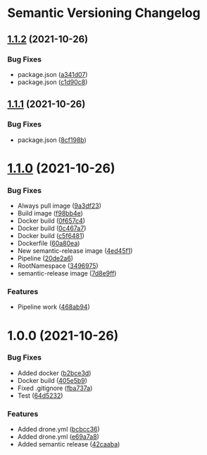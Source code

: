 # Semantic Versioning Changelog

## [1.1.2](https://github.com/ucl-aa/webapp/compare/v1.1.1...v1.1.2) (2021-10-26)


### Bug Fixes

* package.json ([a341d07](https://github.com/ucl-aa/webapp/commit/a341d07e98550388c6cc54f9da1326c3bcf602c5))
* package.json ([c1d90c8](https://github.com/ucl-aa/webapp/commit/c1d90c868996a5049da982d2f6fdb6dac5728cc9))

## [1.1.1](https://github.com/ucl-aa/webapp/compare/v1.1.0...v1.1.1) (2021-10-26)


### Bug Fixes

* package.json ([8cf198b](https://github.com/ucl-aa/webapp/commit/8cf198baf7ddacc6c7cff31e470dcb6559cd2c49))

# [1.1.0](https://github.com/ucl-aa/webapp/compare/v1.0.0...v1.1.0) (2021-10-26)


### Bug Fixes

* Always pull image ([9a3df23](https://github.com/ucl-aa/webapp/commit/9a3df23d4ce4078c447870a58c97b45483b061a1))
* Build image ([f98bb4e](https://github.com/ucl-aa/webapp/commit/f98bb4edad3db32f051df8beb10b2ffe53be3688))
* Docker build ([0f657c4](https://github.com/ucl-aa/webapp/commit/0f657c40a42453180ba6045df049efab7fc4eeab))
* Docker build ([0c467a7](https://github.com/ucl-aa/webapp/commit/0c467a71ba6c179a459af5fa8ac25d97c5cfe283))
* Docker build ([c5f6481](https://github.com/ucl-aa/webapp/commit/c5f6481ea91a53b14cef746e46a576bfbab1cbdd))
* Dockerfile ([60a80ea](https://github.com/ucl-aa/webapp/commit/60a80ea99cb8da983d32ad08b48f6f578b8d8d5e))
* New semantic-release image ([4ed45f1](https://github.com/ucl-aa/webapp/commit/4ed45f12682b633a19cc3e712262d22dc48d3d0d))
* Pipeline ([20de2a6](https://github.com/ucl-aa/webapp/commit/20de2a61d735d6d6a1c6a99e29066b50f3466905))
* RootNamespace ([3496975](https://github.com/ucl-aa/webapp/commit/349697593b19ebaf93797a69cbd04d64c66cf795))
* semantic-release image ([7d8e9ff](https://github.com/ucl-aa/webapp/commit/7d8e9ff563a14ab9f35088ad6c6fd3d8091c0d11))


### Features

* Pipeline work ([468ab94](https://github.com/ucl-aa/webapp/commit/468ab947c7ef0dc99ac275b2ae6ec0c27dcddc52))

# 1.0.0 (2021-10-26)


### Bug Fixes

* Added docker ([b2bce3d](https://github.com/ucl-aa/webapp/commit/b2bce3d24ff35ca89e134b3412e431d8b1707f94))
* Docker build ([405e5b9](https://github.com/ucl-aa/webapp/commit/405e5b9d2fd1e6c5a938a01cb96e7323d775041d))
* Fixed .gitignore ([fba737a](https://github.com/ucl-aa/webapp/commit/fba737aea1e966c87d0d7b87ee5ae1674f0159ba))
* Test ([64d5232](https://github.com/ucl-aa/webapp/commit/64d5232e88ec728d0b6c027542f33c281fee8bfb))


### Features

* Added drone.yml ([bcbcc36](https://github.com/ucl-aa/webapp/commit/bcbcc36e4556d1a0e4315fa5a4fc2ef59af04d29))
* Added drone.yml ([e69a7a8](https://github.com/ucl-aa/webapp/commit/e69a7a8ba7d89a3ab2dcb86caede00b17476d98a))
* Added semantic release ([42caaba](https://github.com/ucl-aa/webapp/commit/42caaba2b2d9add7b88ae65ad0034e36f3ef4d6f))
